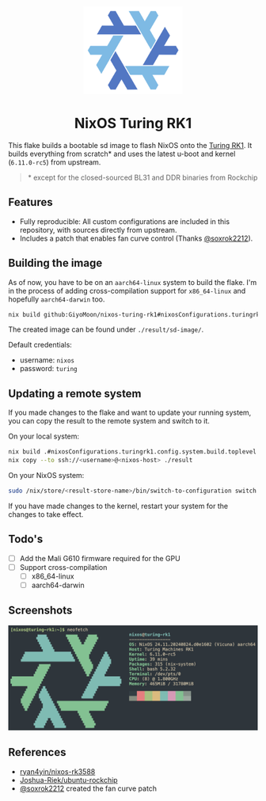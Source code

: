 <div align="center"><img src="assets/nixos.svg" width=200 /></div>
<h1 align="center">NixOS Turing RK1</h1>

This flake builds a bootable sd image to flash NixOS onto the [Turing RK1](https://turingpi.com/product/turing-rk1/). It builds everything from scratch* and uses the latest u-boot and kernel (`6.11.0-rc5`) from upstream.

> \* except for the closed-sourced BL31 and DDR binaries from Rockchip

## Features
- Fully reproducible: All custom configurations are included in this repository, with sources directly from upstream.
- Includes a patch that enables fan curve control (Thanks [@soxrok2212](https://github.com/soxrok2212)).

## Building the image
As of now, you have to be on an `aarch64-linux` system to build the flake. I'm in the process of adding cross-compilation support for `x86_64-linux` and hopefully `aarch64-darwin` too.

```bash
nix build github:GiyoMoon/nixos-turing-rk1#nixosConfigurations.turingrk1.config.system.build.sdImage
```

The created image can be found under `./result/sd-image/`.

Default credentials:
- username: `nixos`
- password: `turing`

## Updating a remote system
If you made changes to the flake and want to update your running system, you can copy the result to the remote system and switch to it.

On your local system:
```bash
nix build .#nixosConfigurations.turingrk1.config.system.build.toplevel
nix copy --to ssh://<username>@<nixos-host> ./result
```
On your NixOS system:
```bash
sudo /nix/store/<result-store-name>/bin/switch-to-configuration switch
```

If you have made changes to the kernel, restart your system for the changes to take effect.

## Todo's
- [ ] Add the Mali G610 firmware required for the GPU
- [ ] Support cross-compilation
  - [ ] x86_64-linux
  - [ ] aarch64-darwin

## Screenshots

![NixOS neofetch](./assets/neofetch.webp)

## References
- [ryan4yin/nixos-rk3588](https://github.com/ryan4yin/nixos-rk3588)
- [Joshua-Riek/ubuntu-rockchip](https://github.com/Joshua-Riek/ubuntu-rockchip)
- [@soxrok2212](https://github.com/soxrok2212) created the fan curve patch
